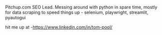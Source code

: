 Pitchup.com SEO Lead. Messing around with python in spare time, mostly for data scraping to speed things up - selenium, playwright, streamlit, pyautogui

hit me up at -https://www.linkedin.com/in/tom-pool/

<!---
cptntommy/cptntommy is a ✨ special ✨ repository because its `README.md` (this file) appears on your GitHub profile.
You can click the Preview link to take a look at your changes.
--->
